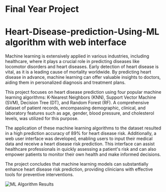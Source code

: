 # Final Year Project
# Heart-Disease-prediction-Using-ML algorithm with web interface

Machine learning is extensively applied in various industries, including healthcare, where it plays a crucial role in predicting diseases like locomotor disorders and heart diseases. Early detection of heart disease is vital, as it is a leading cause of mortality worldwide. By predicting heart disease in advance, machine learning can offer valuable insights to doctors, aiding them in personalized diagnosis and treatment plans.

This project focuses on heart disease prediction using four popular machine learning algorithms: K-Nearest Neighbors (KNN), Support Vector Machine (SVM), Decision Tree (DT), and Random Forest (RF). A comprehensive dataset of patient records, encompassing demographic, clinical, and laboratory features such as age, gender, blood pressure, and cholesterol levels, was utilized for this purpose.

The application of these machine learning algorithms to the dataset resulted in a high prediction accuracy of 89% for heart disease risk. Additionally, a web user interface was developed, enabling users to input their medical data and receive a heart disease risk prediction. This interface can assist healthcare professionals in quickly assessing a patient's risk and can also empower patients to monitor their own health and make informed decisions.

The project concludes that machine learning models can substantially enhance heart disease risk prediction, providing clinicians with effective tools for preventive interventions.

![ML Algorithm Results](https://github.com/Hemanth1954/Heart-Disease-prediction-Using-ML/assets/97118214/f9cec6d9-35f1-48df-8131-e0281fe705ef)
